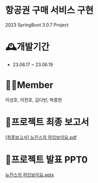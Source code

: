 # 항공권 구매 서비스 구현

2023 SpringBoot 3.0.7 Project

# 🕰️개발기간
- 23.06.17 ~ 23.06.19
  
# 🧑‍💻Member
이성호, 이찬호, 김다빈, 박중현

# 📝프로젝트 최종 보고서
[[최종보고서] 뉴진스의 하입보이요.pdf](https://github.com/dltjdgh0428/Air_ticket_reservation/files/11853305/default.pdf)

# 📝프로젝트 발표 PPT0
[뉴진스의 하입보이요.pptx](https://github.com/dltjdgh0428/Air_ticket_reservation/files/11853309/default.pptx)
